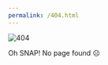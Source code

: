 ```yaml
---
permalink: /404.html
---
```

<img src="https://i.ibb.co/y89wKQR/404.png" alt="404" border="0"></a>

Oh SNAP! No page found ☹️


